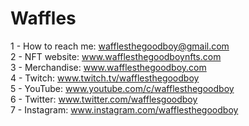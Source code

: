 # Waffles
1 - How to reach me: wafflesthegoodboy@gmail.com <br>
2 - NFT website: www.wafflesthegoodboynfts.com <br>
3 - Merchandise: www.wafflesthegoodboy.com <br>
4 - Twitch: www.twitch.tv/wafflesthegoodboy <br>
5 - YouTube: www.youtube.com/c/wafflesthegoodboy <br>
6 - Twitter: www.twitter.com/wafflesgoodboy <br>
7 - Instagram: www.instagram.com/wafflesthegoodboy <br>
